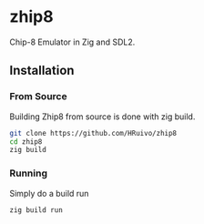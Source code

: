 # zhip8
Chip-8 Emulator in Zig and SDL2.

## Installation

### From Source

Building Zhip8 from source is done with zig build.

```bash
git clone https://github.com/HRuivo/zhip8
cd zhip8
zig build
```

### Running

Simply do a build run

```bash
zig build run
```
